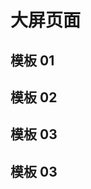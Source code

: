 # 大屏页面

## 模板 01
<PageLoader page="dv-01" local="dv-01" :options="{target:'parent', lock:true}"></PageLoader>


## 模板 02
<PageLoader page="dv-02" local="dv-02" :options="{target:'parent', lock:true}"></PageLoader>

## 模板 03
<PageLoader page="dv-03" local="dv-03" :options="{target:'parent', lock:true}"></PageLoader>

## 模板 03
<PageLoader page="dv-04" local="dv-04" :options="{target:'parent', lock:true}"></PageLoader>
